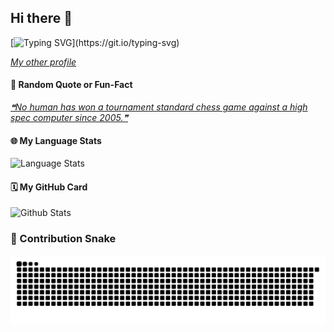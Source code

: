## Hi there 👋
[![Typing SVG](https://readme-typing-svg.demolab.com?font=Fira+Code&pause=1000&vCenter=true&width=435&lines=Hey%F0%9F%91%8B%2C+I'm+Edzel.;A+Fullstack+Developer.;And+a+lifetime+learner.)](https://git.io/typing-svg)

[*My other profile*](https://github.com/edzel-apollo)

#### 🔖 Random Quote or Fun-Fact
<a href="https://github.com/marketplace/actions/quote-readme">
<!--STARTS_HERE_QUOTE_README-->
<i>❝No human has won a tournament standard chess game against a high spec computer since 2005.❞</i>
<!--ENDS_HERE_QUOTE_README-->
</a>

#### 🌐 My Language Stats

<img alt="Language Stats" style="width:47%" src="https://github-readme-stats.vercel.app/api/top-langs/?username=malasone&layout=compact&langs_count=6&theme=graywhite&hide=jupyter%20notebook"/>

#### 🗓 My GitHub Card
<img alt="Github Stats" height="200" src="https://github-readme-stats.vercel.app/api?username=malasone&show_icons=true&include_all_commits=true&hide_rank=false&hide=contribs">

### 🐍 Contribution Snake
<picture>
  <source media="(prefers-color-scheme: dark)" srcset="https://raw.githubusercontent.com/malasone/malasone/main/assets/github-contribution-grid-snake-dark.svg">
  <source media="(prefers-color-scheme: light)" srcset="https://raw.githubusercontent.com/malasone/malasone/main/assets/github-contribution-grid-snake.svg">
  <img alt="github contribution grid snake animation" src="https://raw.githubusercontent.com/malasone/malasone/main/assets/github-contribution-grid-snake.svg">
</picture>

<!--
**malasone/malasone** is a ✨ _special_ ✨ repository because its `README.md` (this file) appears on your GitHub profile.

Here are some ideas to get you started:

- 🔭 I’m currently working on ...
- 🌱 I’m currently learning ...
- 👯 I’m looking to collaborate on ...
- 🤔 I’m looking for help with ...
- 💬 Ask me about ...
- 📫 How to reach me: ...
- 😄 Pronouns: ...
- ⚡ Fun fact: ...
-->
